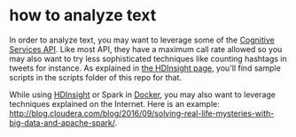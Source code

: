 # how to analyze text

In order to analyze text, you may want to leverage some of the [Cognitive Services API](CognitiveServices.md). 
Like most API, they have a maximum call rate allowed so you may also want to try less sophisticated techniques like counting hashtags in tweets for instance. 
As explained in [the HDInsight page](HDInsight.md), you'll find sample scripts in the scripts folder of this repo for that.

While using [HDInsight](HDInsight.md) or Spark in [Docker](Docker.md), you may also want to leverage techniques explained on the Internet.
Here is an example: <http://blog.cloudera.com/blog/2016/09/solving-real-life-mysteries-with-big-data-and-apache-spark/>.